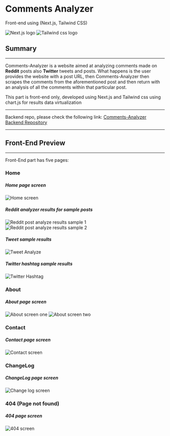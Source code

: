 # Comments Analyzer

Front-end using (Next.js, Tailwind CSS)

![Next.js logo](https://res.cloudinary.com/arizk76/image/upload/b_rgb:ffffff,bo_10px_solid_rgb:ffffff,c_scale,h_30/v1630763939/Comments%20Analyzer/Nextjs_ozmmn4.png 'Next.js logo') ![Tailwind css logo](https://res.cloudinary.com/arizk76/image/upload/b_rgb:ffffff,c_scale,h_50/v1630765753/Comments%20Analyzer/tailwindcss_logo_icon_170649_ilvrrl.png 'Tailwind css logo')

## Summary

---

Comments-Analyzer is a website aimed at analyzing comments made on **Reddit** posts also **Twitter** tweets and posts.
What happens is the user provides the website with a post URL, then Comments-Analyzer then scrapes the comments from the aforementioned post and then return with an analysis of all the comments within that particular post.

This part is front-end only, developed using Next.js and Tailwind css using chart.js for results data virtualization

---

Backend repo, please check the following link:
[Comments-Analyzer Backend Repository](https://github.com/NourSerw/Comments-Analyzer)

---

## Front-End Preview

---

Front-End part has five pages:

### Home

##### Home page screen

![Home screen](https://res.cloudinary.com/arizk76/image/upload/v1630627416/Comments%20Analyzer/Home_1_wehqxv.jpg 'Home screen')

##### Reddit analyzer results for sample posts

![Reddit post analyze results sample 1](https://res.cloudinary.com/arizk76/image/upload/v1630627417/Comments%20Analyzer/Reddit_sample1_vm4f5h.jpg 'Reddit post analyze results sample 1')
![Reddit post analyze results sample 2](https://res.cloudinary.com/arizk76/image/upload/v1630627417/Comments%20Analyzer/Reddit_sample2_aerqxd.jpg 'Reddit post analyze results sample 2')

##### Tweet sample results

![Tweet Analyze](https://res.cloudinary.com/arizk76/image/upload/v1630628390/Comments%20Analyzer/Twitter_tweet_wm1v4p.jpg 'Tweet Analyze')

##### Twitter hashtag sample results

![Twitter Hashtag](https://res.cloudinary.com/arizk76/image/upload/v1630628389/Comments%20Analyzer/Twitter_hashtag_gghnzr.jpg 'Twitter Hashtag output')

### About

##### About page screen

![About screen one](https://res.cloudinary.com/arizk76/image/upload/v1630760646/Comments%20Analyzer/About_1_jsar5c.jpg 'About page screen 1')
![About screen two](https://res.cloudinary.com/arizk76/image/upload/v1630760284/Comments%20Analyzer/About_2_ukvneq.jpg 'About page screen 2')

### Contact

##### Contact page screen

![Contact screen](https://res.cloudinary.com/arizk76/image/upload/v1630761997/Comments%20Analyzer/Contact_gadlwh.jpg 'Contact screen')

### ChangeLog

##### ChangeLog page screen

![Change log screen](https://res.cloudinary.com/arizk76/image/upload/v1630762147/Comments%20Analyzer/ChangeLog_qko043.jpg 'Change log screen')

### 404 (Page not found)

##### 404 page screen

![404 screen](https://res.cloudinary.com/arizk76/image/upload/v1630762217/Comments%20Analyzer/404_uuoaqu.jpg '404 screen')

<!-- # Next.js + Tailwind CSS Example

This example shows how to use [Tailwind CSS](https://tailwindcss.com/) [(v2.2)](https://blog.tailwindcss.com/tailwindcss-2-2) with Next.js. It follows the steps outlined in the official [Tailwind docs](https://tailwindcss.com/docs/guides/nextjs).

It uses the new [`Just-in-Time Mode`](https://tailwindcss.com/docs/just-in-time-mode) for Tailwind CSS.

## Preview

Preview the example live on [StackBlitz](http://stackblitz.com/):

[![Open in StackBlitz](https://developer.stackblitz.com/img/open_in_stackblitz.svg)](https://stackblitz.com/github/vercel/next.js/tree/canary/examples/with-tailwindcss)

## Deploy your own

Deploy the example using [Vercel](https://vercel.com?utm_source=github&utm_medium=readme&utm_campaign=next-example):

[![Deploy with Vercel](https://vercel.com/button)](https://vercel.com/new/git/external?repository-url=https://github.com/vercel/next.js/tree/canary/examples/with-tailwindcss&project-name=with-tailwindcss&repository-name=with-tailwindcss)

## How to use

Execute [`create-next-app`](https://github.com/vercel/next.js/tree/canary/packages/create-next-app) with [npm](https://docs.npmjs.com/cli/init) or [Yarn](https://yarnpkg.com/lang/en/docs/cli/create/) to bootstrap the example:

```bash
npx create-next-app --example with-tailwindcss with-tailwindcss-app
# or
yarn create next-app --example with-tailwindcss with-tailwindcss-app
```

Deploy it to the cloud with [Vercel](https://vercel.com/new?utm_source=github&utm_medium=readme&utm_campaign=next-example) ([Documentation](https://nextjs.org/docs/deployment)). -->
